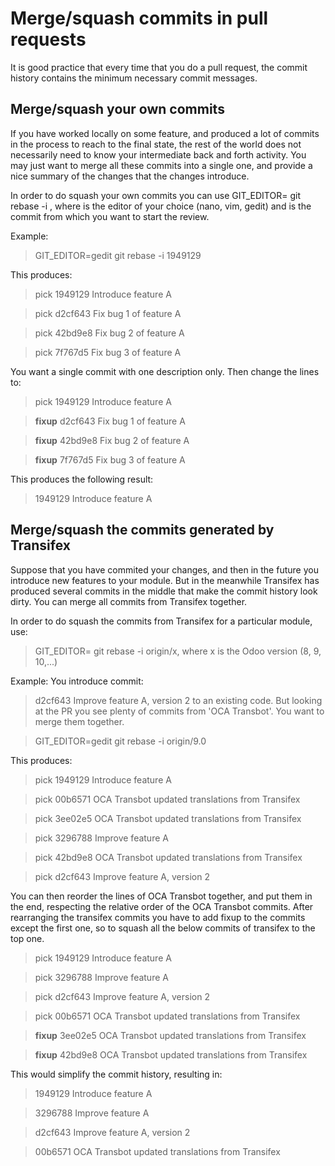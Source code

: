 # Merge/squash commits in pull requests
It is good practice that every time that you do a pull request, the commit history contains the minimum necessary commit messages.

## Merge/squash your own commits
 If you have worked locally on some feature, and produced a lot of commits in the process to reach to the final state, the rest of the world does not necessarily need to know your intermediate back and forth activity. You may just want to merge all these commits into a single one, and provide a nice summary of the changes that the changes introduce.

In order to do squash your own commits you can use
GIT_EDITOR=<editor> git rebase -i <first commit>
, where <editor> is the editor of your choice (nano, vim, gedit) and <first commit> is the commit from which you want to start the review.

Example:
> GIT_EDITOR=gedit git rebase -i 1949129

This produces:
> pick 1949129 Introduce feature A

> pick d2cf643 Fix bug 1 of feature A

> pick 42bd9e8 Fix bug 2 of feature A

> pick 7f767d5 Fix bug 3 of feature A

You want a single commit with one description only. Then change the lines to:

> pick 1949129 Introduce feature A

> __fixup__ d2cf643 Fix bug 1 of feature A

> __fixup__ 42bd9e8 Fix bug 2 of feature A

> __fixup__ 7f767d5 Fix bug 3 of feature A

This produces the following result:
> 1949129 Introduce feature A


## Merge/squash the commits generated by Transifex
Suppose that you have commited your changes, and then in the future you introduce new features to your module. But in the meanwhile Transifex has produced several commits in the middle that make the commit history look dirty. You can merge all commits from Transifex together.

In order to do squash the commits from Transifex for a particular module, use:

> GIT_EDITOR=<editor> git rebase -i origin/x, where x is the Odoo version (8, 9, 10,...)

Example:
You introduce commit:
> d2cf643 Improve feature A, version 2
to an existing code. But looking at the PR you see plenty of commits from 'OCA Transbot'. You want to merge them together.

> GIT_EDITOR=gedit git rebase -i origin/9.0

This produces:
> pick 1949129 Introduce feature A

> pick 00b6571 OCA Transbot updated translations from Transifex

> pick 3ee02e5 OCA Transbot updated translations from Transifex

> pick 3296788 Improve feature A

> pick 42bd9e8 OCA Transbot updated translations from Transifex

> pick d2cf643 Improve feature A, version 2

You can then reorder the lines of OCA Transbot together, and put them in the end, respecting the relative order of the OCA Transbot commits. After rearranging the transifex commits you have to add fixup to the commits except the first one, so to squash all the below commits of transifex to the top one.

> pick 1949129 Introduce feature A

> pick 3296788 Improve feature A

> pick d2cf643 Improve feature A, version 2

> pick 00b6571 OCA Transbot updated translations from Transifex

> __fixup__ 3ee02e5 OCA Transbot updated translations from Transifex

> __fixup__ 42bd9e8 OCA Transbot updated translations from Transifex

This would simplify the commit history, resulting in:

> 1949129 Introduce feature A

> 3296788 Improve feature A

> d2cf643 Improve feature A, version 2

> 00b6571 OCA Transbot updated translations from Transifex




